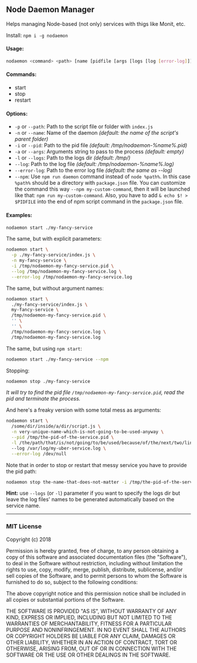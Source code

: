 ## Node Daemon Manager

Helps managing Node-based (not only) services with thigs like Monit, etc. 

Install: `npm i -g nodaemon`

#### Usage:
```sh
nodaemon <command> <path> [name [pidfile [args [logs [log [error-log]]]]]] [options]
```

#### Commands:
- start
- stop
- restart

#### Options:
- `-p` or `--path`: Path to the script file or folder with `index.js`
- `-n` or `--name`: Name of the daemon *(default: the name of the script's parent folder)*
- `-i` or `--pid`: Path to the pid file *(default: /tmp/nodaemon-%name%.pid)*
- `-a` or `--args`: Arguments string to pass to the process *(default: empty)*
- `-l` or `--logs`: Path to the logs dir *(default: /tmp/)*
- `--log`: Path to the log file *(default: /tmp/nodaemon-%name%.log)*
- `--error-log`: Path to the error log file *(default: the same as --log)*
- `--npm`: Use `npm run daemon` command instead of `node %path%`. In this case `%path%` should be a directory with `package.json` file. You can customize the command this way `--npm my-custom-command`, then it will be launched like that: `npm run my-custom-command`. Also, you have to add `& echo $! > $PIDFILE` into the end of npm script command in the `package.json` file.

#### Examples:

```sh
nodaemon start ./my-fancy-service
```

The same, but with explicit parameters:
```sh
nodaemon start \
  -p ./my-fancy-service/index.js \
  -n my-fancy-service \
  -i /tmp/nodaemon-my-fancy-service.pid \
  --log /tmp/nodaemon-my-fancy-service.log \
  --error-log /tmp/nodaemon-my-fancy-service.log
```

The same, but without argument names:
```sh
nodaemon start \
  ./my-fancy-service/index.js \
  my-fancy-service \
  /tmp/nodaemon-my-fancy-service.pid \
  '' \
  '' \
  /tmp/nodaemon-my-fancy-service.log \
  /tmp/nodaemon-my-fancy-service.log
```

The same, but using `npm start`:
```sh
nodaemon start ./my-fancy-service --npm
```

Stopping: 
```sh
nodaemon stop ./my-fancy-service
```
*It will try to find the pid file `/tmp/nodaemon-my-fancy-service.pid`, read the pid and terminate the process.*


And here's a freaky version with some total mess as arguments:
```sh
nodaemon start \
  /some/dir/inside/a/dir/script.js \
  -n very-unique-name-which-is-not-going-to-be-used-anyway \
  --pid /tmp/the-pid-of-the-service.pid \
  -l /the/path/that/is/not/going/to/be/used/because/of/the/next/two/lines
  --log /var/log/my-uber-service.log \
  --error-log /dev/null
```

Note that in order to stop or restart that messy service you have to provide the pid path:
```sh
nodaemon stop the-name-that-does-not-matter -i /tmp/the-pid-of-the-service.pid
```

**Hint:** use `--logs` (or `-l`) parameter if you want to specify the logs dir but leave the log files' names to be generated automatically based on the service name.

---

### MIT License

Copyright (c) 2018

Permission is hereby granted, free of charge, to any person obtaining a copy
of this software and associated documentation files (the "Software"), to deal
in the Software without restriction, including without limitation the rights
to use, copy, modify, merge, publish, distribute, sublicense, and/or sell
copies of the Software, and to permit persons to whom the Software is
furnished to do so, subject to the following conditions:

The above copyright notice and this permission notice shall be included in all
copies or substantial portions of the Software.

THE SOFTWARE IS PROVIDED "AS IS", WITHOUT WARRANTY OF ANY KIND, EXPRESS OR
IMPLIED, INCLUDING BUT NOT LIMITED TO THE WARRANTIES OF MERCHANTABILITY,
FITNESS FOR A PARTICULAR PURPOSE AND NONINFRINGEMENT. IN NO EVENT SHALL THE
AUTHORS OR COPYRIGHT HOLDERS BE LIABLE FOR ANY CLAIM, DAMAGES OR OTHER
LIABILITY, WHETHER IN AN ACTION OF CONTRACT, TORT OR OTHERWISE, ARISING FROM,
OUT OF OR IN CONNECTION WITH THE SOFTWARE OR THE USE OR OTHER DEALINGS IN THE
SOFTWARE.

